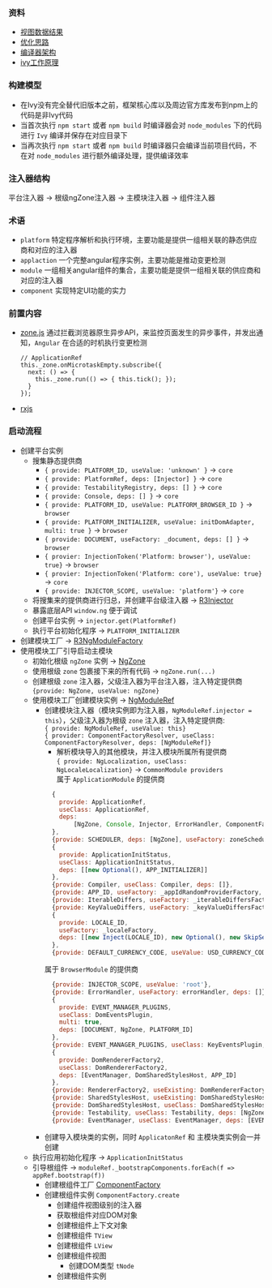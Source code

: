### 资料
- [视图数据结果](https://github.com/angular/angular/tree/master/packages/core/src/render3/VIEW_DATA.md)
- [优化思路](https://github.com/angular/angular/tree/master/packages/core/src/render3/PERF_NOTES.md)
- [编译器架构](https://github.com/angular/angular/tree/master/packages/compiler/design/architecture.md)
- [ivy工作原理](../assets/doc/Angular-Ivy.pptx)


### 构建模型
- 在Ivy没有完全替代旧版本之前，框架核心库以及周边官方库发布到npm上的代码是非Ivy代码
- 当首次执行 `npm start` 或者 `npm build` 时编译器会对 `node_modules` 下的代码进行 `Ivy` 编译并保存在对应目录下
- 当再次执行 `npm start` 或者 `npm build` 时编译器只会编译当前项目代码，不在对 `node_modules` 进行额外编译处理，提供编译效率


### 注入器结构
平台注入器 -> 根级ngZone注入器 -> 主模块注入器 -> 组件注入器

### 术语
- `platform` 特定程序解析和执行环境，主要功能是提供一组相关联的静态供应商和对应的注入器
- `applaction` 一个完整angular程序实例，主要功能是推动变更检测
- `module` 一组相关angular组件的集合，主要功能是提供一组相关联的供应商和对应的注入器
- `component` 实现特定UI功能的实力


### 前置内容
- [zone.js](https://github.com/angular/angular/blob/master/packages/zone.js/lib/zone.ts) 通过拦截浏览器原生异步API，来监控页面发生的异步事件，并发出通知，`Angular` 在合适的时机执行变更检测
  ```
  // ApplicationRef
  this._zone.onMicrotaskEmpty.subscribe({
    next: () => { 
      this._zone.run(() => { this.tick(); }); 
    }
  });
  ```
- [rxjs](https://rxjs-dev.firebaseapp.com/api) 


### 启动流程
- 创建平台实例
  - 搜集静态提供商  
    - `{ provide: PLATFORM_ID, useValue: 'unknown' }` -> `core`
    - `{ provide: PlatformRef, deps: [Injector] }` -> `core`
    - `{ provide: TestabilityRegistry, deps: [] }` -> `core`
    - `{ provide: Console, deps: [] }` -> `core`
    - `{ provide: PLATFORM_ID, useValue: PLATFORM_BROWSER_ID }` -> `browser`
    - `{ provide: PLATFORM_INITIALIZER, useValue: initDomAdapter, multi: true }` -> `browser`
    - `{ provide: DOCUMENT, useFactory: _document, deps: [] }` -> `browser`
    - `{ provier: InjectionToken('Platform: browser'), useValue: true}` -> `browser`
    - `{ provier: InjectionToken('Platform: core'), useValue: true}` -> `core`
    - `{ provide: INJECTOR_SCOPE, useValue: 'platform'}` -> `core`
  - 将搜集来的提供商进行归总，并创建平台级注入器 -> [R3Injector](https://github.com/angular/angular/tree/master/packages/core/src/di/r3_injector.ts)
  - 暴露底层API `window.ng` 便于调试
  - 创建平台实例 -> `injector.get(PlatformRef)`
  - 执行平台初始化程序 -> `PLATFORM_INITIALIZER`
- 创建模块工厂 -> [R3NgModuleFactory](https://github.com/angular/angular/tree/master/packages/core/src/render3/ng_module_ref.ts)
- 使用模块工厂引导启动主模块
  - 初始化根级 `ngZone` 实例 -> [NgZone](https://github.com/angular/angular/tree/master/packages/core/src/zone/ng_zone.ts)
  - 使用根级 `zone` 包裹接下来的所有代码 -> `ngZone.run(...)`
  - 创建根级 `zone` 注入器，父级注入器为平台注入器，注入特定提供商 `{provide: NgZone, useValue: ngZone}`
  - 使用模块工厂创建模块实例 -> [NgModuleRef](https://github.com/angular/angular/tree/master/packages/core/src/render3/ng_module_ref.ts)
    - 创建模块注入器（模块实例即为注入器，`NgModuleRef.injector = this`），父级注入器为根级 `zone` 注入器，注入特定提供商:  
    `{ provide: NgModuleRef, useValue: this}`  
    `{ provider: ComponentFactoryResolver, useClass: ComponentFactoryResolver, deps: [NgModuleRef]}`  
      - 解析模块导入的其他模块，并注入模块所属所有提供商  
      `{ provide: NgLocalization, useClass: NgLocaleLocalization}`  -> `CommonModule providers`  
      属于 `ApplicationModule` 的提供商
      ```javascript
        {
          provide: ApplicationRef,
          useClass: ApplicationRef,
          deps:
              [NgZone, Console, Injector, ErrorHandler, ComponentFactoryResolver, ApplicationInitStatus]
        },
        {provide: SCHEDULER, deps: [NgZone], useFactory: zoneSchedulerFactory},
        {
          provide: ApplicationInitStatus,
          useClass: ApplicationInitStatus,
          deps: [[new Optional(), APP_INITIALIZER]]
        },
        {provide: Compiler, useClass: Compiler, deps: []},
        {provide: APP_ID, useFactory: _appIdRandomProviderFactory, deps: <any[]>[]},
        {provide: IterableDiffers, useFactory: _iterableDiffersFactory, deps: []},
        {provide: KeyValueDiffers, useFactory: _keyValueDiffersFactory, deps: []},
        {
          provide: LOCALE_ID,
          useFactory: _localeFactory,
          deps: [[new Inject(LOCALE_ID), new Optional(), new SkipSelf()]]
        },
        {provide: DEFAULT_CURRENCY_CODE, useValue: USD_CURRENCY_CODE},
      ```  
      属于 `BrowserModule` 的提供商
      ```javascript  
        {provide: INJECTOR_SCOPE, useValue: 'root'},
        {provide: ErrorHandler, useFactory: errorHandler, deps: []},
        {
          provide: EVENT_MANAGER_PLUGINS,
          useClass: DomEventsPlugin,
          multi: true,
          deps: [DOCUMENT, NgZone, PLATFORM_ID]
        },
        {provide: EVENT_MANAGER_PLUGINS, useClass: KeyEventsPlugin, multi: true, deps: [DOCUMENT]},
        {
          provide: DomRendererFactory2,
          useClass: DomRendererFactory2,
          deps: [EventManager, DomSharedStylesHost, APP_ID]
        },
        {provide: RendererFactory2, useExisting: DomRendererFactory2},
        {provide: SharedStylesHost, useExisting: DomSharedStylesHost},
        {provide: DomSharedStylesHost, useClass: DomSharedStylesHost, deps: [DOCUMENT]},
        {provide: Testability, useClass: Testability, deps: [NgZone]},
        {provide: EventManager, useClass: EventManager, deps: [EVENT_MANAGER_PLUGINS, NgZone]},
      ```   
    - 创建导入模块类的实例，同时 `ApplicatonRef` 和 主模块类实例会一并创建
  - 执行应用初始化程序 -> `ApplicationInitStatus`
  - 引导根组件 -> `moduleRef._bootstrapComponents.forEach(f => appRef.bootstrap(f))`
    - 创建根组件工厂 [ComponentFactory](https://github.com/angular/angular/tree/master/packages/core/src/render3/component_ref.ts)
    - 创建根组件实例 `ComponentFactory.create`
      - 创建组件视图级别的注入器
      - 获取根组件对应DOM对象
      - 创建根组件上下文对象
      - 创建根组件 `TView`
      - 创建根组件 `LView`
      - 创建根组件视图
        - 创建DOM类型 `tNode`
      - 创建根组件实例